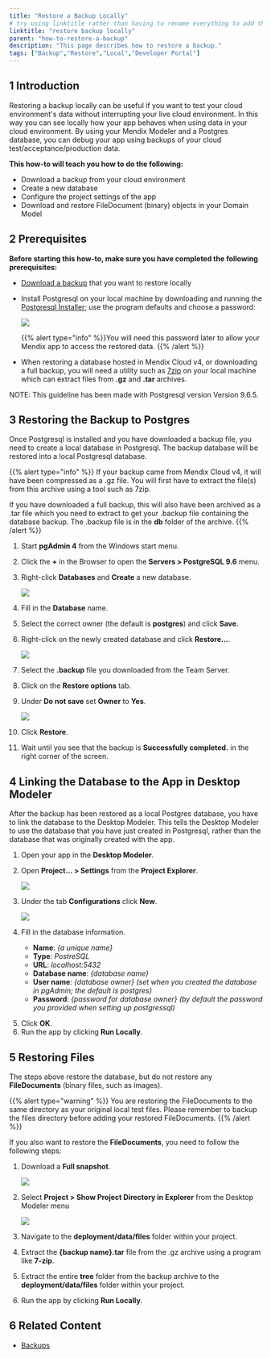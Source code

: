```yaml
---
title: "Restore a Backup Locally"
# try using linktitle rather than having to rename everything to add the -a-
linktitle: "restore backup locally"
parent: "how-to-restore-a-backup"
description: "This page describes how to restore a backup."
tags: ["Backup","Restore","Local","Developer Portal"]
---
```


## 1 Introduction

Restoring a backup locally can be useful if you want to test your cloud environment's data without interrupting your live cloud environment. In this way you can see locally how your app behaves when using data in your cloud environment. By using your Mendix Modeler and a Postgres database, you can debug your app using backups of your cloud test/acceptance/production data.

**This how-to will teach you how to do the following:**

* Download a backup from your cloud environment
* Create a new database
* Configure the project settings of the app
* Download and restore FileDocument (binary) objects in your Domain Model

## 2 Prerequisites

**Before starting this how-to, make sure you have completed the following prerequisites:**

* [Download a backup](how-to-download-a-backup) that you want to restore locally
* Install Postgresql on your local machine by downloading and running the [Postgresql Installer](https://www.postgresql.org/download/windows/); use the program defaults and choose a password:

    ![](attachments/restore-backup-locally/postgres-password.png)

    {{% alert type="info" %}}You will need this password later to allow your Mendix app to access the restored data. 
    {{% /alert %}}

* When restoring a database hosted in Mendix Cloud v4, or downloading a full backup, you will need a utility such as [7zip](http://www.7-zip.org/) on your local machine which can extract files from **.gz** and **.tar** archives.

NOTE: This guideline has been made with Postgresql version Version 9.6.5.

## 3 Restoring the Backup to Postgres

Once Postgresql is installed and you have downloaded a backup file, you need to create a local database in Postgresql. The backup database will be restored into a local Postgresql database.

{{% alert type="info" %}}
If your backup came from Mendix Cloud v4, it will have been compressed as a .gz file. You will first have to extract the file(s) from this archive using a tool such as 7zip.

If you have downloaded a full backup, this will also have been archived as a .tar file which you need to extract to get your .backup file containing the database backup. The .backup file is in the **db** folder of the archive.
{{% /alert %}}

1. Start **pgAdmin 4** from the Windows start menu.
2. Click the **+** in the Browser to open the **Servers > PostgreSQL 9.6** menu.
3. Right-click **Databases** and **Create** a new database.

    ![](attachments/restore-backup-locally/add-database.png)

4. Fill in the **Database** name.
5. Select the correct owner (the default is **postgres**) and click **Save**.
6. Right-click on the newly created database and click **Restore...**.

    ![](attachments/restore-backup-locally/restore-database.png)

7. Select the **.backup** file you downloaded from the Team Server.
8. Click on the **Restore options** tab.
9. Under **Do not save** set **Owner** to **Yes**.

    ![](attachments/restore-backup-locally/restore-options.png)

10. Click **Restore**.
11.	Wait until you see that the backup is **Successfully completed.** in the right corner of the screen.

## 4 Linking the Database to the App in Desktop Modeler

After the backup has been restored as a local Postgres database, you have to link the database to the Desktop Modeler. This tells the Desktop Modeler to use the database that you have just created in Postgresql, rather than the database that was originally created with the app.

1. Open your app in the **Desktop Modeler**.
2. Open **Project... > Settings** from the **Project Explorer**.

    ![](attachments/restore-backup-locally/modeler-settings.png)

3. Under the tab **Configurations** click **New**.

    ![](attachments/restore-backup-locally/add-configuration.png)

4. Fill in the database information.
    * **Name**: *{a unique name}*
    * **Type**: *PostreSQL*
    * **URL**: *localhost:5432*
    * **Database name**: *{database name}*
    * **User name**: *{database owner} (set when you created the database in pgAdmin; the default is postgres)*
    * **Password**: *{password for database owner} (by default the password you provided when setting up postgressql)*

<!--
    {{% alert type="info" %}}The default password for the database owner **postgres** is blank. Mendix will not accept a blank password so you will have to set one in pgAdmin.

    ![](attachments/restore-backup-locally/database-owner-properties.png)
    
    ![](attachments/restore-backup-locally/database-owner-password.png)

    {{% /alert %}}
-->

5. Click **OK**.
6. Run the app by clicking **Run Locally**.

## 5 Restoring Files

The steps above restore the database, but do not restore any **FileDocuments** (binary files, such as images).

{{% alert type="warning" %}}
You are restoring the FileDocuments to the same directory as your original local test files. Please remember to backup the files directory before adding your restored FileDocuments.
{{% /alert %}}

If you also want to restore the **FileDocuments**, you need to follow the following steps:

1. Download a **Full snapshot**.

    ![](attachments/restore-backup-locally/backup-choice.png)

2. Select **Project > Show Project Directory in Explorer** from the Desktop Modeler menu

    ![](attachments/restore-backup-locally/project-directory.png)

3. Navigate to the **deployment/data/files** folder within your project.
4. Extract the **{backup name}.tar** file from the .gz archive using a program like **7-zip**.
5. Extract the entire **tree** folder from the backup archive to the  **deployment/data/files** folder within your project.
6. Run the app by clicking **Run Locally**.

## 6 Related Content

* [Backups](/developerportal/operate/backups)
